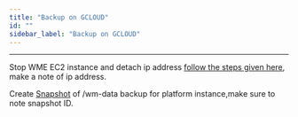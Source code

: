 ```yaml
---
title: "Backup on GCLOUD"
id: ""
sidebar_label: "Backup on GCLOUD"
---
```

---


Stop WME  EC2 instance and detach ip address [follow the steps given here](https://cloud.google.com/compute/docs/ip-addresses/reserve-static-internal-ip-address#deleting_a_static_internal_ip_address), make a note of ip address.

Create [Snapshot](https://cloud.google.com/compute/docs/disks/create-snapshots#create_zonal_snapshot) of /wm-data backup for platform instance,make sure to note snapshot ID.